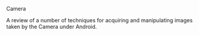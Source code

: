 Camera

A review of a number of techniques for acquiring and manipulating images taken by the Camera under Android.